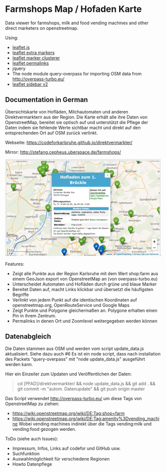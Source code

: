 # Farmshops Map / Hofaden Karte
Data viewer for farmshops, milk and food vending machines and other direct marketers on openstreetmap.

Using:
- [leaflet.js](https://github.com/Leaflet/Leaflet)
- [leaflet extra markers](https://github.com/coryasilva/Leaflet.ExtraMarkers)
- [leaflet marker clusterer](https://github.com/Leaflet/Leaflet.markercluster)
- [leaflet permalinks](https://github.com/MarcChasse/leaflet.Permalink)
- jquery
- The node module query-overpass for importing OSM data from http://overpass-turbo.eu/
- [leaflet sidebar v2](https://github.com/Turbo87/sidebar-v2)

## Documentation in German

Übersichtskarte von Hofläden, Milchautomaten und anderen Direktvermarktern aus der Region. Die Karte erhält alle ihre Daten von OpenstreetMap, bereitet sie optisch auf und unterstützt die Pflege der Daten indem sie fehlende Werte sichtbar macht und direkt auf den entsprechenden Ort auf OSM zurück verlinkt.

Webseite: https://codeforkarlsruhe.github.io/direktvermarkter/

Mirror: http://stefang.cepheus.uberspace.de/farmshops/

![Map example](https://raw.githubusercontent.com/codeforkarlsruhe/direktvermarkter/master/img/direktvermarkter.png)

Features:
- Zeigt alle Punkte aus der Region Karlsruhe mit dem Wert shop:farm aus einem GeoJson export von OpenstreetMap an (von overpass-turbo.eu)
- Unterscheidet Automaten und Hofläden durch grüne und blaue Marker
- Bereitet Daten auf, macht Links klickbar und übersetzt die häufigsten Begriffe
- Verlinkt von jedem Punkt auf die identischen Koordinaten auf openstreetmap.org, OpenRouteService und Google Maps
- Zeigt Punkte und Polygone gleichermaßen an. Polygone erhalten einen Pin in ihrem Zentrum.
- Permalinks in denen Ort und Zoomlevel weitergegeben werden können

## Datenabgleich
Die Daten stammen aus OSM und werden vom script update_data.js aktualisiert. Siehe dazu auch #6
Es ist ein node script, dass nach installation des Packets "query-overpass" mit "node update_data.js" ausgeführt werden kann.

Hier ein Einzeiler zum Updaten und Veröffentlichen der Daten:

> cd [PFAD]/direktvermarkter/ && node update_data.js && git add . && git commit -m "autom. Datenupdate" && git push origin master

Das Script verwendet http://overpass-turbo.eu/ um diese Tags von OpenstreetMap zu ziehen:

- https://wiki.openstreetmap.org/wiki/DE:Tag:shop=farm
- https://wiki.openstreetmap.org/wiki/DE:Tag:amenity%3Dvending_machine
 Wobei vending machines indirekt über die Tags vending:milk und vending:food gezogen werden.

ToDo (siehe auch Issues):
- Impressum, Infos, Links auf codefor und GitHub usw. 
- Suchfunktion
- Auswahlmöglichkeit für verschiedene Regionen
- Howto Datenpflege
